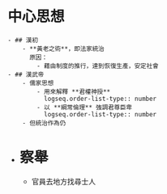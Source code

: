# 中心思想
	- ## 漢初
		- **黃老之術**，即法家統治
		  原因：
			- 藉由制度的推行，達到恢復生產，安定社會
	- ## 漢武帝
		- 儒家思想
			- 用來解釋 **君權神授**
			  logseq.order-list-type:: number
			- 以 **綱常倫理** 強調君尊臣卑
			  logseq.order-list-type:: number
		- 但統治作為仍
- # 察舉
	- 官員去地方找尋士人